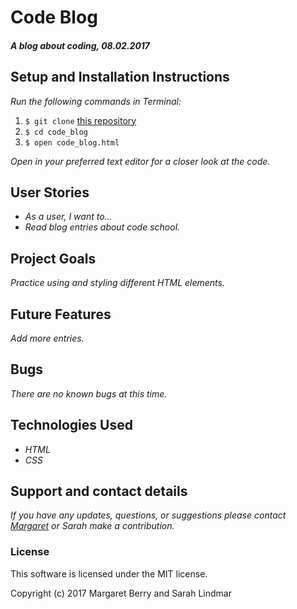 # Code Blog

#### _A blog about coding, 08.02.2017_

## Setup and Installation Instructions
_Run the following commands in Terminal:_

1. `$ git clone` [this repository](https://github.com/codemargaret/code_blog.git)
2. `$ cd code_blog`
3. `$ open code_blog.html`

_Open in your preferred text editor for a closer look at the code._

## User Stories
* _As a user, I want to..._
* _Read blog entries about code school._

## Project Goals
_Practice using and styling different HTML elements._

## Future Features
_Add more entries._

## Bugs
_There are no known bugs at this time._

## Technologies Used
* _HTML_
* _CSS_

## Support and contact details
_If you have any updates, questions, or suggestions please contact [Margaret] or Sarah make a contribution._

[Margaret]: mailto:margaretshelaghmcgovern@gmail.com

### License
This software is licensed under the MIT license.

Copyright (c) 2017 Margaret Berry and Sarah Lindmar
